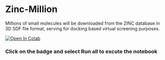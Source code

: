 # Zinc-Million
Millions of small molecules will be downloaded from the ZINC database in 3D SDF file format, serving for docking based virtual screening purposes. 

[![Open In Colab](https://colab.research.google.com/assets/colab-badge.svg)](https://colab.research.google.com/github/quantaosun/Zinc-Million/blob/master/Zinc_download.ipynb)

### Click on the badge and select Run all to excute the notebook


